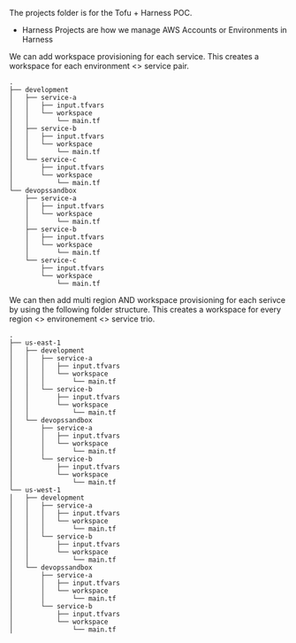 The projects folder is for the Tofu + Harness POC.

- Harness Projects are how we manage AWS Accounts or Environments in Harness

We can add workspace provisioning for each service. This creates a workspace for
each environment <> service pair.

```
.
├── development
│   ├── service-a
│   │   ├── input.tfvars
│   │   └── workspace
│   │       └── main.tf
│   ├── service-b
│   │   ├── input.tfvars
│   │   └── workspace
│   │       └── main.tf
│   └── service-c
│       ├── input.tfvars
│       └── workspace
│           └── main.tf
└── devopssandbox
    ├── service-a
    │   ├── input.tfvars
    │   └── workspace
    │       └── main.tf
    ├── service-b
    │   ├── input.tfvars
    │   └── workspace
    │       └── main.tf
    └── service-c
        ├── input.tfvars
        └── workspace
            └── main.tf
```

We can then add multi region AND workspace provisioning for each serivce by
using the following folder structure. This creates a workspace for every region
<> environement <> service trio.

```
.
├── us-east-1
│   ├── development
│   │   ├── service-a
│   │   │   ├── input.tfvars
│   │   │   └── workspace
│   │   │       └── main.tf
│   │   └── service-b
│   │       ├── input.tfvars
│   │       └── workspace
│   │           └── main.tf
│   └── devopssandbox
│       ├── service-a
│       │   ├── input.tfvars
│       │   └── workspace
│       │       └── main.tf
│       └── service-b
│           ├── input.tfvars
│           └── workspace
│               └── main.tf
└── us-west-1
│   ├── development
│   │   ├── service-a
│   │   │   ├── input.tfvars
│   │   │   └── workspace
│   │   │       └── main.tf
│   │   └── service-b
│   │       ├── input.tfvars
│   │       └── workspace
│   │           └── main.tf
│   └── devopssandbox
│       ├── service-a
│       │   ├── input.tfvars
│       │   └── workspace
│       │       └── main.tf
│       └── service-b
│           ├── input.tfvars
│           └── workspace
│               └── main.tf

```
